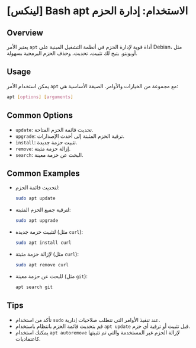 # [لينكس] Bash apt الاستخدام: إدارة الحزم

## Overview
يعتبر الأمر `apt` أداة قوية لإدارة الحزم في أنظمة التشغيل المبنية على Debian، مثل أوبونتو. يتيح لك تثبيت، تحديث، وحذف الحزم البرمجية بسهولة.

## Usage
يمكن استخدام الأمر `apt` مع مجموعة من الخيارات والأوامر. الصيغة الأساسية هي:

```bash
apt [options] [arguments]
```

## Common Options
- `update`: تحديث قائمة الحزم المتاحة.
- `upgrade`: ترقية الحزم المثبتة إلى أحدث الإصدارات.
- `install`: تثبيت حزمة جديدة.
- `remove`: إزالة حزمة مثبتة.
- `search`: البحث عن حزمة معينة.

## Common Examples
- لتحديث قائمة الحزم:
  ```bash
  sudo apt update
  ```

- لترقية جميع الحزم المثبتة:
  ```bash
  sudo apt upgrade
  ```

- لتثبيت حزمة جديدة (مثل `curl`):
  ```bash
  sudo apt install curl
  ```

- لإزالة حزمة مثبتة (مثل `curl`):
  ```bash
  sudo apt remove curl
  ```

- للبحث عن حزمة معينة (مثل `git`):
  ```bash
  apt search git
  ```

## Tips
- تأكد من استخدام `sudo` عند تنفيذ الأوامر التي تتطلب صلاحيات إدارية.
- قم بتحديث قائمة الحزم بانتظام باستخدام `apt update` قبل تثبيت أو ترقية أي حزم.
- يمكنك استخدام `apt autoremove` لإزالة الحزم غير المستخدمة والتي تم تثبيتها كاعتماديات.